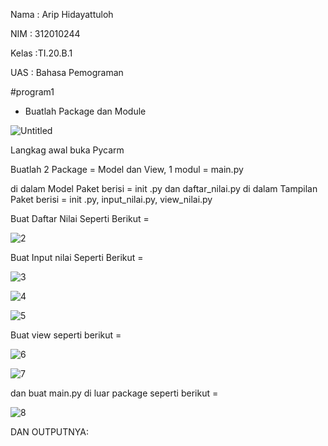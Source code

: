 
Nama  : Arip Hidayattuloh

NIM   : 312010244

Kelas :TI.20.B.1

UAS   : Bahasa Pemograman

#program1

* Buatlah Package dan Module



![Untitled](https://user-images.githubusercontent.com/72840534/104262180-b195ce80-54b9-11eb-9678-dc73abb131a4.png)


Langkag awal buka Pycarm


Buatlah 2 Package = Model dan View, 1 modul = main.py

di dalam Model Paket berisi = init .py dan daftar_nilai.py di dalam Tampilan Paket berisi = init .py, input_nilai.py, view_nilai.py



Buat Daftar Nilai Seperti Berikut =



![2](https://user-images.githubusercontent.com/72840534/104262429-2963f900-54ba-11eb-9157-9fe9e3259225.png)


Buat Input nilai Seperti Berikut =

![3](https://user-images.githubusercontent.com/72840534/104262645-97a8bb80-54ba-11eb-9009-b97d4c03be0c.png)

![4](https://user-images.githubusercontent.com/72840534/104262798-e3f3fb80-54ba-11eb-9444-274479f1123c.png)

![5](https://user-images.githubusercontent.com/72840534/104262896-19004e00-54bb-11eb-99a2-891ac1a03c97.png)

Buat view seperti berikut =

![6](https://user-images.githubusercontent.com/72840534/104263338-00dcfe80-54bc-11eb-8cb3-9632504956e8.png)

![7](https://user-images.githubusercontent.com/72840534/104263431-2b2ebc00-54bc-11eb-9735-145e1a139bb3.png)


dan buat main.py di luar package seperti berikut =

![8](https://user-images.githubusercontent.com/72840534/104263775-d6d80c00-54bc-11eb-8420-907251d8a8ce.png)



DAN OUTPUTNYA:
